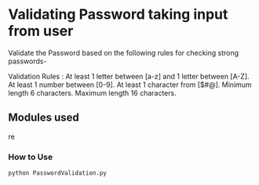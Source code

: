 # Validating Password taking input from user

Validate the Password based on the following rules for checking strong passwords- 

Validation Rules :
At least 1 letter between [a-z] and 1 letter between [A-Z].
At least 1 number between [0-9].
At least 1 character from [$#@].
Minimum length 6 characters.
Maximum length 16 characters.

## Modules used

re

### How to Use

```bash
python PasswordValidation.py
```
